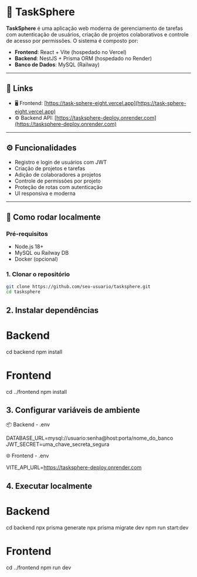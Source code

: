 # 🧠 TaskSphere

**TaskSphere** é uma aplicação web moderna de gerenciamento de tarefas com autenticação de usuários, criação de projetos colaborativos e controle de acesso por permissões. O sistema é composto por:

- **Frontend**: React + Vite (hospedado no Vercel)
- **Backend**: NestJS + Prisma ORM (hospedado no Render)
- **Banco de Dados**: MySQL (Railway)

---

## 🔗 Links

- 🖥️ Frontend: [https://task-sphere-eight.vercel.app](https://task-sphere-eight.vercel.app)
- ⚙️ Backend API: [https://tasksphere-deploy.onrender.com](https://tasksphere-deploy.onrender.com)

---

## ⚙️ Funcionalidades

- Registro e login de usuários com JWT
- Criação de projetos e tarefas
- Adição de colaboradores a projetos
- Controle de permissões por projeto
- Proteção de rotas com autenticação
- UI responsiva e moderna

---

## 🚀 Como rodar localmente

### Pré-requisitos

- Node.js 18+
- MySQL ou Railway DB
- Docker (opcional)

### 1. Clonar o repositório

```bash
git clone https://github.com/seu-usuario/tasksphere.git
cd tasksphere
```

## 2. Instalar dependências

# Backend
cd backend
npm install

# Frontend
cd ../frontend
npm install

## 3. Configurar variáveis de ambiente
📦 Backend - .env

DATABASE_URL=mysql://usuario:senha@host:porta/nome_do_banco
JWT_SECRET=uma_chave_secreta_segura

🌐 Frontend - .env

VITE_API_URL=https://tasksphere-deploy.onrender.com

## 4. Executar localmente

# Backend
cd backend
npx prisma generate
npx prisma migrate dev
npm run start:dev

# Frontend
cd ../frontend
npm run dev